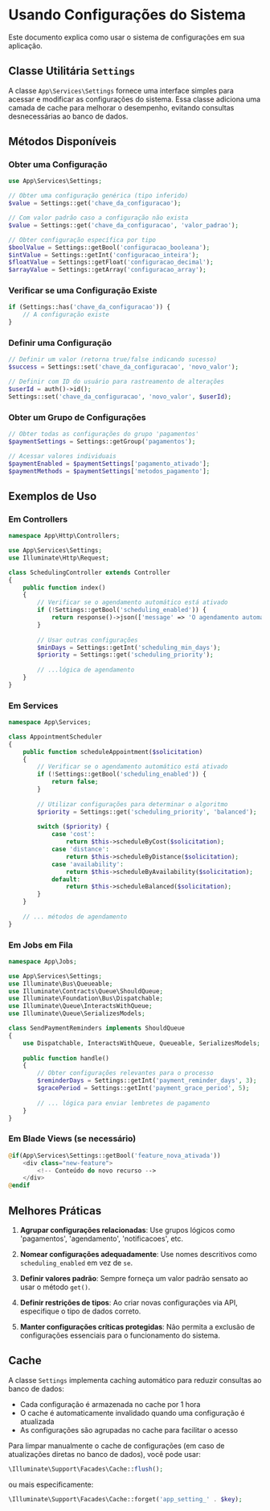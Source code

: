 # Usando Configurações do Sistema

Este documento explica como usar o sistema de configurações em sua aplicação.

## Classe Utilitária `Settings`

A classe `App\Services\Settings` fornece uma interface simples para acessar e modificar as configurações do sistema. Essa classe adiciona uma camada de cache para melhorar o desempenho, evitando consultas desnecessárias ao banco de dados.

## Métodos Disponíveis

### Obter uma Configuração

```php
use App\Services\Settings;

// Obter uma configuração genérica (tipo inferido)
$value = Settings::get('chave_da_configuracao');

// Com valor padrão caso a configuração não exista
$value = Settings::get('chave_da_configuracao', 'valor_padrao');

// Obter configuração específica por tipo
$boolValue = Settings::getBool('configuracao_booleana');
$intValue = Settings::getInt('configuracao_inteira');
$floatValue = Settings::getFloat('configuracao_decimal');
$arrayValue = Settings::getArray('configuracao_array');
```

### Verificar se uma Configuração Existe

```php
if (Settings::has('chave_da_configuracao')) {
    // A configuração existe
}
```

### Definir uma Configuração

```php
// Definir um valor (retorna true/false indicando sucesso)
$success = Settings::set('chave_da_configuracao', 'novo_valor');

// Definir com ID do usuário para rastreamento de alterações
$userId = auth()->id();
Settings::set('chave_da_configuracao', 'novo_valor', $userId);
```

### Obter um Grupo de Configurações

```php
// Obter todas as configurações do grupo 'pagamentos'
$paymentSettings = Settings::getGroup('pagamentos');

// Acessar valores individuais
$paymentEnabled = $paymentSettings['pagamento_ativado'];
$paymentMethods = $paymentSettings['metodos_pagamento'];
```

## Exemplos de Uso

### Em Controllers

```php
namespace App\Http\Controllers;

use App\Services\Settings;
use Illuminate\Http\Request;

class SchedulingController extends Controller
{
    public function index()
    {
        // Verificar se o agendamento automático está ativado
        if (!Settings::getBool('scheduling_enabled')) {
            return response()->json(['message' => 'O agendamento automático está desativado'], 403);
        }
        
        // Usar outras configurações
        $minDays = Settings::getInt('scheduling_min_days');
        $priority = Settings::get('scheduling_priority');
        
        // ...lógica de agendamento
    }
}
```

### Em Services

```php
namespace App\Services;

class AppointmentScheduler
{
    public function scheduleAppointment($solicitation)
    {
        // Verificar se o agendamento automático está ativado
        if (!Settings::getBool('scheduling_enabled')) {
            return false;
        }
        
        // Utilizar configurações para determinar o algoritmo
        $priority = Settings::get('scheduling_priority', 'balanced');
        
        switch ($priority) {
            case 'cost':
                return $this->scheduleByCost($solicitation);
            case 'distance':
                return $this->scheduleByDistance($solicitation);
            case 'availability':
                return $this->scheduleByAvailability($solicitation);
            default:
                return $this->scheduleBalanced($solicitation);
        }
    }
    
    // ... métodos de agendamento
}
```

### Em Jobs em Fila

```php
namespace App\Jobs;

use App\Services\Settings;
use Illuminate\Bus\Queueable;
use Illuminate\Contracts\Queue\ShouldQueue;
use Illuminate\Foundation\Bus\Dispatchable;
use Illuminate\Queue\InteractsWithQueue;
use Illuminate\Queue\SerializesModels;

class SendPaymentReminders implements ShouldQueue
{
    use Dispatchable, InteractsWithQueue, Queueable, SerializesModels;
    
    public function handle()
    {
        // Obter configurações relevantes para o processo
        $reminderDays = Settings::getInt('payment_reminder_days', 3);
        $gracePeriod = Settings::getInt('payment_grace_period', 5);
        
        // ... lógica para enviar lembretes de pagamento
    }
}
```

### Em Blade Views (se necessário)

```php
@if(App\Services\Settings::getBool('feature_nova_ativada'))
    <div class="new-feature">
        <!-- Conteúdo do novo recurso -->
    </div>
@endif
```

## Melhores Práticas

1. **Agrupar configurações relacionadas**: Use grupos lógicos como 'pagamentos', 'agendamento', 'notificacoes', etc.

2. **Nomear configurações adequadamente**: Use nomes descritivos como `scheduling_enabled` em vez de `se`.

3. **Definir valores padrão**: Sempre forneça um valor padrão sensato ao usar o método `get()`.

4. **Definir restrições de tipos**: Ao criar novas configurações via API, especifique o tipo de dados correto.

5. **Manter configurações críticas protegidas**: Não permita a exclusão de configurações essenciais para o funcionamento do sistema.

## Cache

A classe `Settings` implementa caching automático para reduzir consultas ao banco de dados:

- Cada configuração é armazenada no cache por 1 hora
- O cache é automaticamente invalidado quando uma configuração é atualizada
- As configurações são agrupadas no cache para facilitar o acesso

Para limpar manualmente o cache de configurações (em caso de atualizações diretas no banco de dados), você pode usar:

```php
\Illuminate\Support\Facades\Cache::flush();
```

ou mais especificamente:

```php
\Illuminate\Support\Facades\Cache::forget('app_setting_' . $key);
``` 